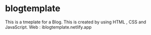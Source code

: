 # blogtemplate
This is a tmeplate for a Blog. This is created by using HTML , CSS and JavaScript.
Web : iblogtemplate.netlify.app
